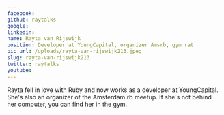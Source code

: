 ```yaml
---
facebook: 
github: raytalks
google: 
linkedin: 
name: Rayta van Rijswijk
position: Developer at YoungCapital, organizer Amsrb, gym rat
pic_url: /uploads/rayta-van-rijswijk213.jpeg
slug: rayta-van-rijswijk213
twitter: raytalks
youtube: 
---
```

<p>Rayta fell in love with Ruby and now works as a developer at YoungCapital. She&#39;s also an organizer of the Amsterdam.rb meetup. If she&#39;s not behind her computer, you can find her in the gym.</p>
